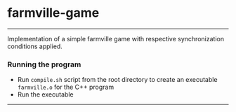 # farmville-game
___

Implementation of a simple farmville game with respective synchronization conditions applied. 

### Running the program

* Run ```compile.sh``` script from the root directory to create an executable ```farmville.o``` for the C++ program
* Run the executable
___
